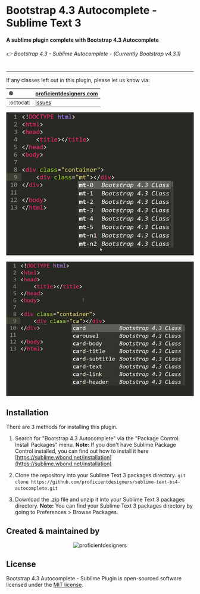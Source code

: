 # Bootstrap 4.3 Autocomplete - Sublime Text 3

#### A sublime plugin complete with Bootstrap 4.3 Autocomplete
###### 👉 Bootstrap 4.3 - Sublime Autocomplete - *(Currently Bootstrap v4.3.1)*
---

If any classes left out in this plugin, please let us know via:

| :globe_with_meridians: 	| [proficientdesigners.com](https://proficientdesigners.com/) |
| :------ 					| :-----  |
| :octocat: 				| [Issues](https://github.com/proficientdesigners/sublime-text-bs4-autocomplete/issues) |

![screenshot](Screenshot_1.png)

![screenshot](Screenshot_2.png)


## Installation
There are 3 methods for installing this plugin.

1. Search for "Bootstrap 4.3 Autocomplete" via the "Package Control: Install Packages" menu.
**Note:** If you don't have Sublime Package Control installed, you can find out how to install it here [https://sublime.wbond.net/installation](https://sublime.wbond.net/installation)

2. Clone the repository into your Sublime Text 3 packages directory.
`git clone https://github.com/proficientdesigners/sublime-text-bs4-autocomplete.git`

3. Download the .zip file and unzip it into your Sublime Text 3 packages directory.
**Note:** You can find your Sublime Text 3 packages directory by going to Preferences > Browse Packages.

## Created & maintained by

<p align="center">
	<img src="https://proficientdesigners.com/img/logo_with_name.svg" width="300px" alt="proficientdesigners">
</p>

## License

Bootstrap 4.3 Autocomplete - Sublime Plugin is open-sourced software licensed under the [MIT license](http://opensource.org/licenses/MIT).
